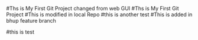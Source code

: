 #Ths is My First Git Project changed from web GUI
#Ths is My First Git Project
#This is modified in local Repo
#this is another test
#This is added in bhup feature branch






#this is test
